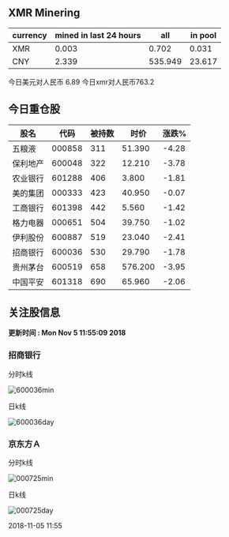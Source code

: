 ## XMR Minering

|currency|mined in last 24 hours|all|in pool|
|---|---|---|---|
|XMR|0.003|0.702|0.031|
|CNY|2.339|535.949|23.617|

今日美元对人民币 6.89	今日xmr对人民币763.2


## 今日重仓股 

|股名|代码|被持数|时价|涨跌%|
|---|---|---|---|---|
|五粮液|000858|311|51.390|-4.28|
|保利地产|600048|322|12.210|-3.78|
|农业银行|601288|406|3.800|-1.81|
|美的集团|000333|423|40.950|-0.07|
|工商银行|601398|442|5.560|-1.42|
|格力电器|000651|504|39.750|-1.02|
|伊利股份|600887|519|23.040|-2.41|
|招商银行|600036|530|29.790|-1.78|
|贵州茅台|600519|658|576.200|-3.95|
|中国平安|601318|690|65.960|-2.06|

## 关注股信息
**更新时间 : Mon Nov  5 11:55:09 2018**
### 招商银行 
分时k线

![600036min](http://image.sinajs.cn/newchart/min/n/sh600036.gif)

日k线

![600036day](http://image.sinajs.cn/newchart/daily/n/sh600036.gif)

### 京东方Ａ 
分时k线

![000725min](http://image.sinajs.cn/newchart/min/n/sz000725.gif)

日k线

![000725day](http://image.sinajs.cn/newchart/daily/n/sz000725.gif)

2018-11-05 11:55